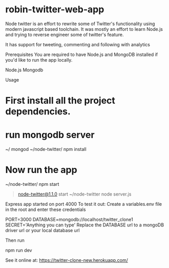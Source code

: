 # robin-twitter-web-app

Node twitter is an effort to rewrite some of Twitter's functionality using modern javascript based toolchain. It was mostly an effort to learn Node.js and trying to reverse engineer some of twitter's feature.

It has support for tweeting, commenting and following with analytics

Prerequisites
You are required to have Node.js and MongoDB installed if you'd like to run the app locally.

Node.js
Mongodb


Usage
# First install all the project dependencies.
# run mongodb server
~/ mongod
~/node-twitter/ npm install
# Now run the app
~/node-twitter/ npm start

> node-twitter@1.1.0 start ~/node-twitter
> node server.js

Express app started on port 4000
To test it out:
Create a variables.env file in the root and enter these credentials

PORT=3000
DATABASE=mongodb://localhost/twitter_clone1
SECRET='Anything you can type'
Replace the DATABASE url to a mongoDB driver url or your local database url

Then run

npm run dev

See it online at:
https://twitter-clone-new.herokuapp.com/
